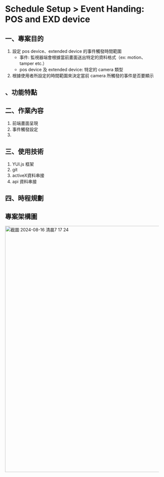 # Schedule Setup > Event Handing: POS and EXD device

## 一、專案目的
  1. 設定 pos device、extended device 的事件觸發時間範圍
     - 事件: 監視器端會根據當前畫面送出特定的資料格式（ex: motion、tamper etc.）
     - pos device 及 extended device: 特定的 camera 類型
  2. 根據使用者所設定的時間範圍來決定當前 camera 所觸發的事件是否要顯示

## 、功能特點

## 二、作業內容
  1. 前端畫面呈現
  2. 事件觸發設定
  3. 

## 三、使用技術
  1. YUI.js 框架
  2. git
  3. activeX資料串接
  4. api 資料串接

## 四、時程規劃

## 專案架構圖
<img width="807" alt="截圖 2024-08-16 清晨7 17 24" src="https://github.com/user-attachments/assets/b7618238-59b9-45ae-886c-6b5f9194905e">
